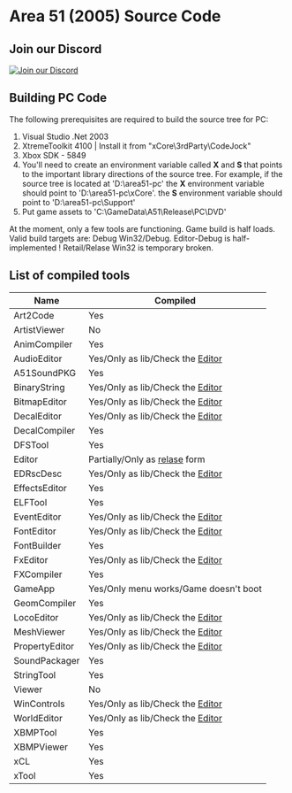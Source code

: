 # Area 51 (2005) Source Code

## Join our Discord

[![Join our Discord](https://github.com/gabengaGamer/area51-pc/assets/54669564/bac6c8a8-2d95-4513-8943-c5c26bd09173)](https://discord.gg/7gGhFSjxsq)

## Building PC Code

The following prerequisites are required to build the source tree for PC:

1. Visual Studio .Net 2003
2. XtremeToolkit 4100 | Install it from "xCore\3rdParty\CodeJock"
3. Xbox SDK - 5849
4. You'll need to create an environment variable called **X** and **S** that points to the important library directions of the source tree. For example, if the source tree is located at 'D:\area51-pc' the **X** environment variable should point to 'D:\area51-pc\xCore'. the **S** environment variable should point to 'D:\area51-pc\Support'
5. Put game assets to 'C:\GameData\A51\Release\PC\DVD'

At the moment, only a few tools are functioning. Game build is half loads. Valid build targets are: Debug Win32/Debug. Editor-Debug is half-implemented ! Retail/Relase Win32 is temporary broken.

## List of compiled tools
Name           | Compiled
---------------| ----------------------
Art2Code       | Yes
ArtistViewer   | No
AnimCompiler   | Yes
AudioEditor    | Yes/Only as lib/Check the [Editor](https://github.com/gabengaGamer/area51-pc/releases/tag/Editor)
A51SoundPKG    | Yes
BinaryString   | Yes/Only as lib/Check the [Editor](https://github.com/gabengaGamer/area51-pc/releases/tag/Editor)
BitmapEditor   | Yes/Only as lib/Check the [Editor](https://github.com/gabengaGamer/area51-pc/releases/tag/Editor)
DecalEditor    | Yes/Only as lib/Check the [Editor](https://github.com/gabengaGamer/area51-pc/releases/tag/Editor)
DecalCompiler  | Yes
DFSTool        | Yes
Editor         | Partially/Only as [relase](https://github.com/gabengaGamer/area51-pc/releases/tag/Editor) form
EDRscDesc      | Yes/Only as lib/Check the [Editor](https://github.com/gabengaGamer/area51-pc/releases/tag/Editor)
EffectsEditor  | Yes
ELFTool        | Yes
EventEditor    | Yes/Only as lib/Check the [Editor](https://github.com/gabengaGamer/area51-pc/releases/tag/Editor)
FontEditor     | Yes/Only as lib/Check the [Editor](https://github.com/gabengaGamer/area51-pc/releases/tag/Editor)
FontBuilder    | Yes
FxEditor       | Yes/Only as lib/Check the [Editor](https://github.com/gabengaGamer/area51-pc/releases/tag/Editor)
FXCompiler     | Yes
GameApp        | Yes/Only menu works/Game doesn't boot
GeomCompiler   | Yes
LocoEditor     | Yes/Only as lib/Check the [Editor](https://github.com/gabengaGamer/area51-pc/releases/tag/Editor)
MeshViewer     | Yes/Only as lib/Check the [Editor](https://github.com/gabengaGamer/area51-pc/releases/tag/Editor)
PropertyEditor | Yes/Only as lib/Check the [Editor](https://github.com/gabengaGamer/area51-pc/releases/tag/Editor)
SoundPackager  | Yes
StringTool     | Yes
Viewer         | No
WinControls    | Yes/Only as lib/Check the [Editor](https://github.com/gabengaGamer/area51-pc/releases/tag/Editor)
WorldEditor    | Yes/Only as lib/Check the [Editor](https://github.com/gabengaGamer/area51-pc/releases/tag/Editor)
XBMPTool       | Yes
XBMPViewer     | Yes
xCL            | Yes
xTool          | Yes
